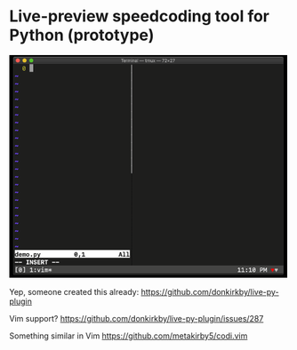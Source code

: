 # Live-preview speedcoding tool for Python (prototype)

<img src="./demo.gif" width="500">

Yep, someone created this already:
https://github.com/donkirkby/live-py-plugin

Vim support?
https://github.com/donkirkby/live-py-plugin/issues/287

Something similar in Vim
https://github.com/metakirby5/codi.vim

